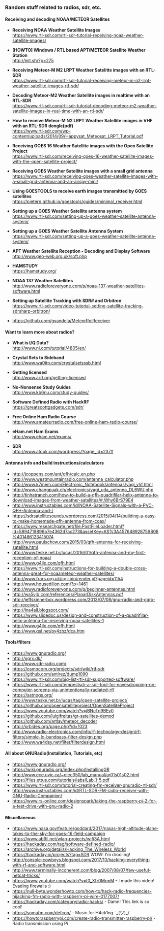 ### Random stuff related to radios, sdr, etc.


#### Receiving and decoding NOAA/METEOR Satellites

- **Receiving NOAA Weather Satellite Images**  
  https://www.rtl-sdr.com/rtl-sdr-tutorial-receiving-noaa-weather-satellite-images/

- **[HOWTO] Windows / RTL based APT/METEOR Satellite Weather Station**  
  http://init.sh/?p=275

- **Receiving Meteor-M M2 LRPT Weather Satelitte images with an RTL-SDR**  
  https://www.rtl-sdr.com/rtl-sdr-tutorial-receiving-meteor-m-n2-lrpt-weather-satellite-images-rtl-sdr/

- **Decoding Meteor-M2 Weather Satellite images in realtime with an RTL-SDR**  
  https://www.rtl-sdr.com/rtl-sdr-tutorial-decoding-meteor-m2-weather-satellite-images-in-real-time-with-an-rtl-sdr/

- **How to receive Meteor-M N2 LRPT Weather Satellite images in VHF with an RTL-SDR dongle(pdf)**  
  https://www.rtl-sdr.com/wp-content/uploads/2014/09/Happysat_Meteosat_LRPT_Tutorial.pdf

- **Receiving GOES 16 Weather Satellite images with the Open Satellite Project**  
  https://www.rtl-sdr.com/receiving-goes-16-weather-satellite-images-with-the-open-satellite-project/

- **Receiving GOES Weather Satellite images with a small grid antenna**  
  https://www.rtl-sdr.com/receiving-goes-weather-satellite-images-with-a-small-grid-antenna-and-an-airspy-mini/

- **Using GOESTOOLS to receive earth images transmitted by GOES satellites**
  https://pietern.github.io/goestools/guides/minimal_receiver.html

- **Setting up a GOES Weather Satellite antenna system**  
  https://www.rtl-sdr.com/setting-up-a-goes-weather-satellite-antenna-system/

- **Setting up a GOES Weather Satellite Antenna System**  
  https://www.rtl-sdr.com/setting-up-a-goes-weather-satellite-antenna-system/

- **APT Weather Satellite Reception - Decoding and Display Software**  
  http://www.geo-web.org.uk/soft.php

- **HAMSTUDY**  
  https://hamstudy.org/

- **NOAA 137 Weather Satellites**  
  http://www.radioforeveryone.com/p/noaa-137-weather-satellites-software.html

- **Setting up Satellite Tracking with SDR# and Orbitron**  
  https://www.rtl-sdr.com/video-tutorial-setting-satellite-tracking-sdrsharp-orbitron/

- https://github.com/gvandela/MeteorRpiReceiver


#### Want to learn more about radios?

- **What is I/Q Data?**  
  http://www.ni.com/tutorial/4805/en/

- **Crystal Sets to Sideband**  
  http://www.wa0itp.com/crystalsetsssb.html

- **Getting licensed**  
  http://www.arrl.org/getting-licensed

- **No-Nonsense Study Guides**  
  http://www.kb6nu.com/study-guides/

- **Software Defined Radio with HackRF**  
  https://greatscottgadgets.com/sdr/

- **Free Online Ham Radio Course**  
  http://www.amateurradio.com/free-online-ham-radio-course/

- **eHam.net Ham Exams**  
  http://www.eham.net/exams/

- **SDR**  
  http://www.atouk.com/wordpress/?page_id=237#


#### Antenna info and build instructions/calculators

- http://jcoppens.com/ant/qfh/calc.en.php
- http://www.westmountainradio.com/antenna_calculator.php
- http://www.k7mem.com/Electronic_Notebook/antennas/yagi_vhf.html
- http://www.changpuak.ch/electronics/yagi_uda_antenna_DL6WU.php
- http://tinhatranch.com/how-to-build-a-qfh-quadrifilar-helix-antenna-to-download-images-from-weather-satellites/#.Why6BrS79E4
- http://www.instructables.com/id/NOAA-Satellite-Signals-with-a-PVC-QFH-Antenna-and-/
- https://sdrsatellitesounds.wordpress.com/2015/04/14/building-a-easy-to-make-homemade-qfh-antenna-from-coax/
- https://www.researchgate.net/file.PostFileLoader.html?id=5894719896b7e4362d7ac273&assetKey=AS%3A457648928759808%401486123415074
- http://www.paulschow.com/2015/03/qfh-antenna-for-receiving-satellite.html
- http://www.teske.net.br/lucas/2016/01/qfh-antenna-and-my-first-reception-of-noaa/
- http://www.g4ilo.com/qfh.html
- https://www.rtl-sdr.com/instructions-for-building-a-double-cross-antenna-great-for-noaameteor-weather-satellites/
- http://www.frars.org.uk/cgi-bin/render.pl?pageid=1154
- http://www.housedillon.com/?p=1461
- http://www.radioforeveryone.com/p/beginner-antennas.html
- http://wa5vjb.com/references/PlanarDiskAntennas.pdf
- http://jeffskinnerbox.wordpress.com/2013/07/08/gnu-radio-and-gqrx-sdr-receiver/
- http://lna4all.blogspot.com/
- https://www.slidedoc.us/design-and-construction-of-a-quadrifilar-helix-antenna-for-receiving-noaa-satellites-1
- http://www.g4ilo.com/qfh.html
- http://www.qsl.net/py4zbz/dca.htm


#### Tools/filters

- https://www.gnuradio.org/
- http://gqrx.dk/
- http://www.sdr-radio.com/
- https://osmocom.org/projects/sdr/wiki/rtl-sdr
- https://github.com/antirez/dump1090
- https://www.rtl-sdr.com/big-list-rtl-sdr-supported-software/
- https://www.rtl-sdr.com/tempestsdr-a-sdr-tool-for-eavesdropping-on-computer-screens-via-unintentionally-radiated-rf/
- https://satnogs.org/
- http://www.teske.net.br/lucas/tag/open-satellite-project/
- https://github.com/opensatelliteproject/OpenSatelliteProject
- https://www.youtube.com/watch?v=jBNcTn9BEy0
- https://github.com/luigifreitas/gr-satellites-demod
- https://github.com/artlav/meteor_decoder
- http://orbides.org/page.php?id=1023
- http://www.radio-electronics.com/info/rf-technology-design/rf-filters/simple-lc-bandpass-filter-design.php
- http://www.wa4dsy.net/filter/filterdesign.html


#### All about GNURadio(Installation, Tutorials, etc)

- https://www.gnuradio.org/
- https://wiki.gnuradio.org/index.php/InstallingGR
- http://www.ece.uvic.ca/~elec350/lab_manual/ar01s01s02.html
- https://files.ettus.com/tutorials/labs/Lab_1-5.pdf
- https://www.rtl-sdr.com/tutorial-creating-fm-receiver-gnuradio-rtl-sdr/
- http://www.instructables.com/id/RTL-SDR-FM-radio-receiver-with-GNU-Radio-Companion/
- https://www.rs-online.com/designspark/taking-the-raspberry-pi-2-for-a-test-drive-with-gnu-radio-2


#### Miscellaneous

- https://www.nasa.gov/feature/goddard/2017/nasas-high-altitude-plane-takes-to-the-sky-for-goes-16-field-campaign
- https://www.ab9il.net/wlan-projects/wifi3A.html
- https://hackaday.com/tag/software-defined-radio/
- https://archive.org/details/Hacking_The_Wireless_World
- https://hackaday.io/projects?tag=SDR WOW! I'm drooling!
- http://console-cowboys.blogspot.com/2017/10/hacking-everything-with-rf-and-software.html
- http://www.terminally-incoherent.com/blog/2007/08/07/few-useful-netcat-tricks/
- https://www.youtube.com/watch?v=t0_Xfr0MrmM - I made this video! Evading firewalls :)
- https://null-byte.wonderhowto.com/how-to/hack-radio-frequencies-hijacking-fm-radio-with-raspberry-pi-wire-0177007/
- https://hackaday.com/category/radio-hacks/ - Damn! This link is so cool!
- https://somafm.com/defcon/ - Music for H4ck1ng ¯\_(ツ)_/¯
- https://howtoraspberrypi.com/create-radio-transmitter-raspberry-pi/ - Radio transmission using Pi
